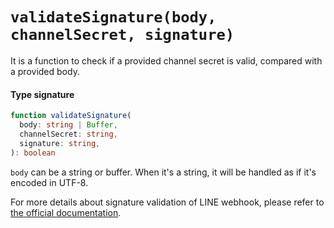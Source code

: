 # `validateSignature(body, channelSecret, signature)`

It is a function to check if a provided channel secret is valid, compared with a
provided body.

#### Type signature

``` typescript
function validateSignature(
  body: string | Buffer,
  channelSecret: string,
  signature: string,
): boolean
```

`body` can be a string or buffer. When it's a string, it will be handled as if
it's encoded in UTF-8.

For more details about signature validation of LINE webhook, please refer
to [the official documentation](https://developers.line.biz/en/reference/messaging-api/#webhooks).
